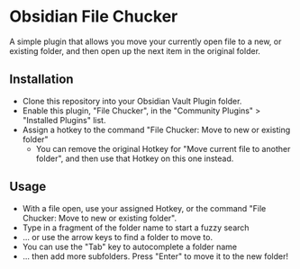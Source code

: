 # Obsidian File Chucker
A simple plugin that allows you move your currently open file to a new, or existing folder, and then open up the next item in the original folder. 


## Installation
- Clone this repository into your Obsidian Vault Plugin folder.
- Enable this plugin, "File Chucker", in the "Community Plugins" > "Installed Plugins" list.
- Assign a hotkey to the command "File Chucker: Move to new or existing folder"
    - You can remove the original Hotkey for "Move current file to another folder", and then use that Hotkey on this one instead.

## Usage
- With a file open, use your assigned Hotkey, or the command "File Chucker: Move to new or existing folder".
- Type in a fragment of the folder name to start a fuzzy search
- ... or use the arrow keys to find a folder to move to.
- You can use the "Tab" key to autocomplete a folder name
- ... then add more subfolders. Press "Enter" to move it to the new folder!


